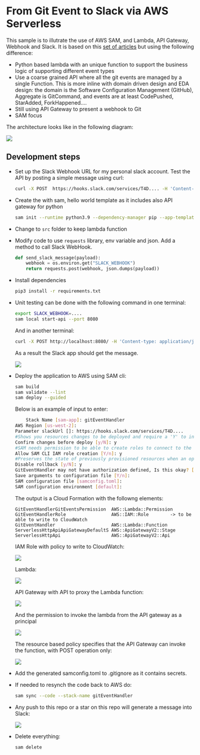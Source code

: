 # From Git Event to Slack via AWS Serverless

This sample is to illutrate the use of AWS SAM, and Lambda, API Gateway, Webhook and Slack. It is based on this [set of articles](https://aws.amazon.com/blogs/compute/getting-started-with-serverless-for-developers-part-1/) but using the following difference:

* Python based lambda with an unique function to support the business logic of supporting different event types
* Use a coarse grained API where all the git events are managed by a single Function. This is more inline with domain driven design and EDA design: the domain is the Software Configuration Management (GitHub), Aggregate is GitCommand, and events are at least CodePushed, StarAdded, ForkHappened.... 
* Still using API Gateway to present a webhook to Git
* SAM focus

The architecture looks like in the following diagram:

![](./docs/diagram.drawio.png)

## Development steps

* Set up the Slack Webhook URL for my personal slack account. Test the API by posting a simple message using curl:

    ```sh
    curl -X POST  https://hooks.slack.com/services/T4D.... -H 'Content-type: application/json' --data '{"text": "This is a line of text in a channel.\nAnd this is another line of text."}'
    ```

* Create the with sam, hello world template as it includes also API gateway for python

    ```sh
    sam init --runtime python3.9 --dependency-manager pip --app-template hello-world --name gitEventHandler
    ```

* Change to `src` folder to keep lambda function
* Modify code to use `requests` library, env variable and json. Add a method to call Slack WebHook.

    ```python
    def send_slack_message(payload):
        webhook = os.environ.get("SLACK_WEBHOOK")
        return requests.post(webhook, json.dumps(payload))
    ```

* Install dependencies

    ```sh
    pip3 install -r requirements.txt 
    ```

* Unit testing can be done with the following command in one terminal:

    ```sh
    export SLACK_WEBHOOK=....
    sam local start-api --port 8080
    ```

    And in another terminal:

    ```sh
    curl -X POST http://localhost:8080/ -H 'Content-type: application/json' -d @events/unittestevent.json
    ```

    As a result the Slack app should get the message.

    ![](./docs/slack-1.png)

* Deploy the application to AWS using SAM cli:

    ```sh
    sam build
    sam validate --lint
    sam deploy --guided
    ```

    Below is an example of input to enter:

    ```sh
    	Stack Name [sam-app]: gitEventHandler
	AWS Region [us-west-2]: 
	Parameter slackUrl []: https://hooks.slack.com/services/T4D....
	#Shows you resources changes to be deployed and require a 'Y' to initiate deploy
	Confirm changes before deploy [y/N]: y
	#SAM needs permission to be able to create roles to connect to the resources in your template
	Allow SAM CLI IAM role creation [Y/n]: y
	#Preserves the state of previously provisioned resources when an operation fails
	Disable rollback [y/N]: y
	GitEventHandler may not have authorization defined, Is this okay? [y/N]: y
	Save arguments to configuration file [Y/n]: 
	SAM configuration file [samconfig.toml]: 
	SAM configuration environment [default]: 
    ```

    The output is a Cloud Formation with the followng elements:

    ```
    GitEventHandlerGitEventsPermission  AWS::Lambda::Permission                      
    GitEventHandlerRole                 AWS::IAM::Role        -> to be able to write to CloudWatch
    GitEventHandler                     AWS::Lambda::Function 
    ServerlessHttpApiApiGatewayDefaultS AWS::ApiGatewayV2::Stage 
    ServerlessHttpApi                   AWS::ApiGatewayV2::Api 
    ```

    IAM Role with policy to write to CloudWatch:

    ![](./docs/iam-role.png)

    Lambda:

    ![](./docs/lambda-fct.png)

    API Gateway with API to proxy the Lambda function:

    ![](./docs/api-gtw.png)

    And the permission to invoke the lambda from the API gateway as a principal

    ![](./docs/lambda-permission.png)

    The resource based policy specifies that the API Gateway can invoke the function, with POST operation only:

    ![](./docs/lambda-res-pol.png)

* Add the generated samconfig.toml to .gitignore as it contains secrets.
* If needed to resynch the code back to AWS do:

    ```sh
    sam sync --code --stack-name gitEventHandler
    ```
* Any push to this repo or a star on this repo will generate a message into Slack:

    ![](./docs/slack-2.png)

* Delete everything:

    ```sh
    sam delete
    ```